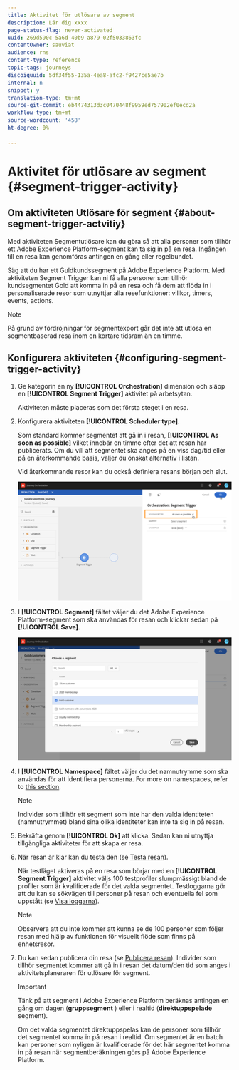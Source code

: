 ```yaml
---
title: Aktivitet för utlösare av segment
description: Lär dig xxxx
page-status-flag: never-activated
uuid: 269d590c-5a6d-40b9-a879-02f5033863fc
contentOwner: sauviat
audience: rns
content-type: reference
topic-tags: journeys
discoiquuid: 5df34f55-135a-4ea8-afc2-f9427ce5ae7b
internal: n
snippet: y
translation-type: tm+mt
source-git-commit: eb4474313d3c0470448f9959ed757902ef0ecd2a
workflow-type: tm+mt
source-wordcount: '458'
ht-degree: 0%

---
```



# Aktivitet för utlösare av segment {#segment-trigger-activity}

## Om aktiviteten Utlösare för segment {#about-segment-trigger-actvitiy}

Med aktiviteten Segmentutlösare kan du göra så att alla personer som tillhör ett Adobe Experience Platform-segment kan ta sig in på en resa. Ingången till en resa kan genomföras antingen en gång eller regelbundet.

Säg att du har ett Guldkundssegment på Adobe Experience Platform. Med aktiviteten Segment Trigger kan ni få alla personer som tillhör kundsegmentet Gold att komma in på en resa och få dem att flöda in i personaliserade resor som utnyttjar alla resefunktioner: villkor, timers, events, actions.

>[!NOTE]
>
>På grund av fördröjningar för segmentexport går det inte att utlösa en segmentbaserad resa inom en kortare tidsram än en timme.

## Konfigurera aktiviteten {#configuring-segment-trigger-activity}

1. Ge kategorin en ny **[!UICONTROL Orchestration]** dimension och släpp en **[!UICONTROL Segment Trigger]** aktivitet på arbetsytan.

   Aktiviteten måste placeras som det första steget i en resa.

1. Konfigurera aktiviteten **[!UICONTROL Scheduler type]**.

   Som standard kommer segmentet att gå in i resan, **[!UICONTROL As soon as possible]** vilket innebär en timme efter det att resan har publicerats. Om du vill att segmentet ska anges på en viss dag/tid eller på en återkommande basis, väljer du önskat alternativ i listan.

   Vid återkommande resor kan du också definiera resans början och slut.

   ![](../assets/segment-trigger-schedule.png)

1. I **[!UICONTROL Segment]** fältet väljer du det Adobe Experience Platform-segment som ska användas för resan och klickar sedan på **[!UICONTROL Save]**.

   ![](../assets/segment-trigger-segment-selection.png)

1. I **[!UICONTROL Namespace]** fältet väljer du det namnutrymme som ska användas för att identifiera personerna. For more on namespaces, refer to [this section](../event/selecting-the-namespace.md).

   >[!NOTE]
   >
   >Individer som tillhör ett segment som inte har den valda identiteten (namnutrymmet) bland sina olika identiteter kan inte ta sig in på resan.

1. Bekräfta genom **[!UICONTROL Ok]** att klicka. Sedan kan ni utnyttja tillgängliga aktiviteter för att skapa er resa.

1. När resan är klar kan du testa den (se [Testa resan](../building-journeys/testing-the-journey.md)).

   När testläget aktiveras på en resa som börjar med en **[!UICONTROL Segment Trigger]** aktivitet väljs 100 testprofiler slumpmässigt bland de profiler som är kvalificerade för det valda segmentet. Testloggarna gör att du kan se sökvägen till personer på resan och eventuella fel som uppstått (se [Visa loggarna](../building-journeys/testing-the-journey.md#viewing_logs)).

   >[!NOTE]
   >
   >Observera att du inte kommer att kunna se de 100 personer som följer resan med hjälp av funktionen för visuellt flöde som finns på enhetsresor.

1. Du kan sedan publicera din resa (se [Publicera resan](../building-journeys/publishing-the-journey.md)). Individer som tillhör segmentet kommer att gå in i resan det datum/den tid som anges i aktivitetsplaneraren för utlösare för segment.

   >[!IMPORTANT]
   >
   >Tänk på att segment i Adobe Experience Platform beräknas antingen en gång om dagen (**gruppsegment** ) eller i realtid (**direktuppspelade** segment).
   >
   >Om det valda segmentet direktuppspelas kan de personer som tillhör det segmentet komma in på resan i realtid. Om segmentet är en batch kan personer som nyligen är kvalificerade för det här segmentet komma in på resan när segmentberäkningen görs på Adobe Experience Platform.
